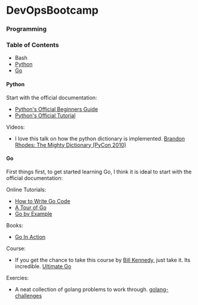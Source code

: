 # DevOpsBootcamp

### Programming

### Table of Contents
- Bash
- [Python](https://github.com/JessicaGreben/DevOpsBootcamp/tree/master/programming#python)
- [Go](https://github.com/JessicaGreben/DevOpsBootcamp/tree/master/programming#go)

#### Python

Start with the official documentation:

- [Python's Official Beginners Guide](https://wiki.python.org/moin/BeginnersGuide)
- [Python's Official Tutorial](https://docs.python.org/3/tutorial/)

Videos:

- I love this talk on how the python dictionary is implemented. [Brandon Rhodes: The Mighty Dictionary (PyCon 2010)](https://youtu.be/oMyy4Sm0uBs)

#### Go

First things first, to get started learning Go, I think it is ideal to start with the official documentation:

Online Tutorials:

- [How to Write Go Code](https://golang.org/doc/code.html)
- [A Tour of Go](https://tour.golang.org/welcome/1)
- [Go by Example](https://gobyexample.com/)

Books:

- [Go In Action](https://amzn.to/2CWyUqh)

Course:

- If you get the chance to take this course by [Bill Kennedy](https://twitter.com/goinggodotnet), just take it.  Its incredible. [Ultimate Go](https://www.ardanlabs.com/ultimate-go/)

Exercies:

- A neat collection of golang problems to work through. [golang-challenges](http://golang-challenge.org/)
